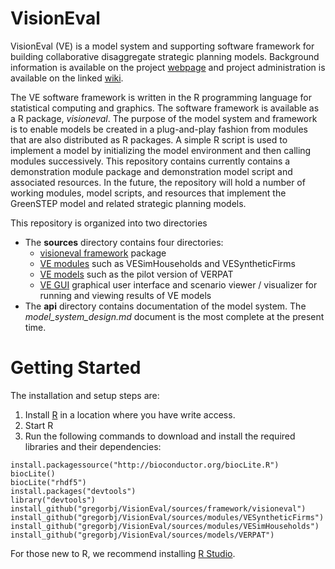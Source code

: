 # VisionEval #
VisionEval (VE) is a model system and supporting software framework for building collaborative disaggregate strategic planning models. Background information is available on the project [webpage](https://gregorbj.github.io/VisionEval/) and project administration is available on the linked [wiki](https://github.com/gregorbj/VisionEval/wiki).

The VE software framework is written in the R programming language for statistical computing and graphics. The software framework is available as a R package, *visioneval*. The purpose of the model system and framework is to enable models be created in a plug-and-play fashion from modules that are also distributed as R packages. A simple R script is used to implement a model by initializing the model environment and then calling modules successively. This repository contains currently contains a demonstration module package and demonstration model script and associated resources. In the future, the repository will hold a number of working modules, model scripts, and resources that implement the GreenSTEP model and related strategic planning models.

This repository is organized into two directories
- The **sources** directory contains four directories:
  - [visioneval framework](https://github.com/gregorbj/VisionEval/tree/master/sources/framework/visioneval) package
  - [VE modules](https://github.com/gregorbj/VisionEval/sources/modules) such as VESimHouseholds and VESyntheticFirms
  - [VE models](https://github.com/gregorbj/VisionEval/sources/models) such as the pilot version of VERPAT
  - [VE GUI](https://github.com/gregorbj/VisionEval/sources/VEGUI) graphical user interface and scenario viewer / visualizer for running and viewing results of VE models
- The **api** directory contains documentation of the model system. The *model_system_design.md* document is the most complete at the present time.

# Getting Started
The installation and setup steps are:
  1. Install [R](https://cran.r-project.org) in a location where you have write access.
  2. Start R
  3. Run the following commands to download and install the required libraries and their dependencies:

```
install.packagessource("http://bioconductor.org/biocLite.R")
biocLite()
biocLite("rhdf5")
install.packages("devtools")
library("devtools")
install_github("gregorbj/VisionEval/sources/framework/visioneval")
install_github("gregorbj/VisionEval/sources/modules/VESyntheticFirms")
install_github("gregorbj/VisionEval/sources/modules/VESimHouseholds")
install_github("gregorbj/VisionEval/sources/models/VERPAT")
```

For those new to R, we recommend installing [R Studio](https://www.rstudio.com/home/).